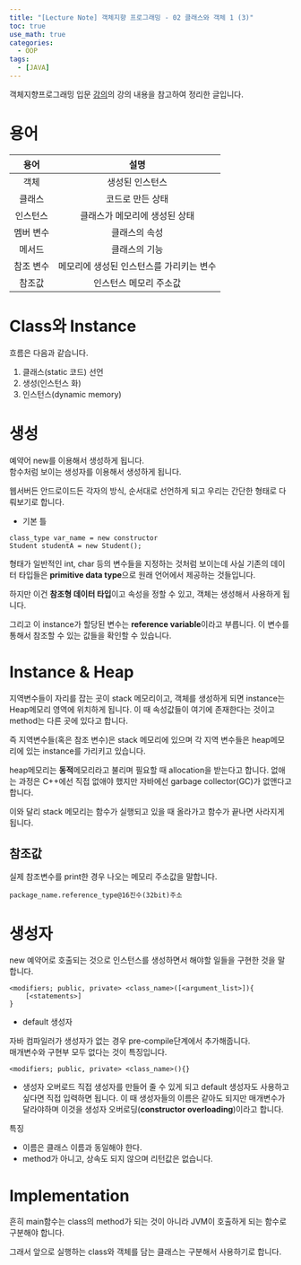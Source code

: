 ```yaml
---
title: "[Lecture Note] 객체지향 프로그래밍 - 02 클래스와 객체 1 (3)"
toc: true
use_math: true
categories:
  - OOP
tags:
  - [JAVA]
---
```


객체지향프로그래밍 입문 [강의](https://www.inflearn.com/course/%EC%9E%90%EB%B0%94-%ED%94%84%EB%A1%9C%EA%B7%B8%EB%9E%98%EB%B0%8D-%EC%9E%85%EB%AC%B8/dashboard)의 강의 내용을 참고하여 정리한 글입니다.

# 용어

|용어|설명|
|:---:|:---:|
|객체| 생성된 인스턴스|
|클래스|코드로 만든 상태|
|인스턴스|클래스가 메모리에 생성된 상태|
|멤버 변수|클래스의 속성|
|메서드|클래스의 기능|
|참조 변수|메모리에 생성된 인스턴스를 가리키는 변수|
|참조값|인스턴스 메모리 주소값|

# Class와 Instance

흐름은 다음과 같습니다.

1. 클래스(static 코드) 선언
2. 생성(인스턴스 화)
3. 인스턴스(dynamic memory)

# 생성
예약어 new를 이용해서 생성하게 됩니다.<br>
함수처럼 보이는 생성자를 이용해서 생성하게 됩니다. <br>

웹서버든 안드로이드든 각자의 방식, 순서대로 선언하게 되고 우리는 간단한 형태로 다뤄보기로 합니다.

- 기본 틀
```
class_type var_name = new constructor
Student studentA = new Student();
```

형태가 일반적인 int, char 등의 변수들을 지정하는 것처럼 보이는데 사실 기존의 데이터 타입들은 **primitive data type**으로 원래 언어에서 제공하는 것들입니다.

하지만 이건 **참조형 데이터 타입**이고 속성을 정할 수 있고, 객체는 생성해서 사용하게 됩니다.

그리고 이 instance가 할당된 변수는 **reference variable**이라고 부릅니다. 이 변수를 통해서 참조할 수 있는 값들을 확인할 수 있습니다.

# Instance & Heap

지역변수들이 자리를 잡는 곳이 stack 메모리이고, 객체를 생성하게 되면 instance는 Heap메모리 영역에 위치하게 됩니다. 이 때 속성값들이 여기에 존재한다는 것이고 method는 다른 곳에 있다고 합니다.

즉 지역변수들(혹은 참조 변수)은 stack 메모리에 있으며 각 지역 변수들은 heap메모리에 있는 instance를 가리키고 있습니다. 

heap메모리는 **동적**메모리라고 불리며 필요할 때 allocation을 받는다고 합니다. 없애는 과정은 C++에선 직접 없애야 했지만 자바에선 garbage collector(GC)가 없앤다고 합니다. 

이와 달리 stack 메모리는 함수가 실행되고 있을 때 올라가고 함수가 끝나면 사라지게 됩니다.

## 참조값

실제 참조변수를 print한 경우 나오는 메모리 주소값을 말합니다.
```
package_name.reference_type@16진수(32bit)주소
```

# 생성자
new 예약어로 호출되는 것으로 인스턴스를 생성하면서 해야할 일들을 구현한 것을 말합니다.

```
<modifiers; public, private> <class_name>([<argument_list>]){
	[<statements>]
}
```

- default 생성자

자바 컴파일러가 생성자가 없는 경우 pre-compile단계에서 추가해줍니다.<br>
매개변수와 구현부 모두 없다는 것이 특징입니다.
```
<modifiers; public, private> <class_name>(){}
```

- 생성자 오버로드
직접 생성자를 만들어 줄 수 있게 되고 default 생성자도 사용하고 싶다면 직접 입력하면 됩니다. 이 때 생성자들의 이름은 같아도 되지만 매개변수가 달라야하며 이것을 생성자 오버로딩(**constructor overloading**)이라고 합니다.

특징
- 이름은 클래스 이름과 동일해야 한다.
- method가 아니고, 상속도 되지 않으며 리턴값은 없습니다. 

# Implementation

흔히 main함수는 class의 method가 되는 것이 아니라 JVM이 호출하게 되는 함수로 구분해야 합니다.

그래서 앞으로 실행하는 class와 객체를 담는 클래스는 구분해서 사용하기로 합니다.
